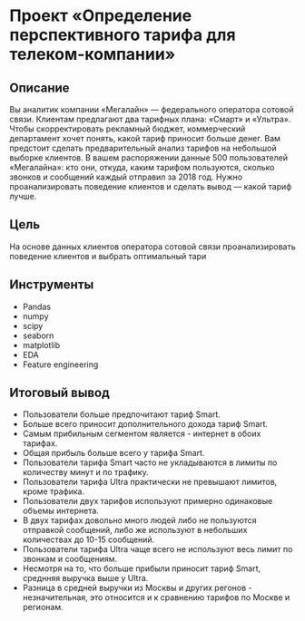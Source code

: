# Проект «Определение перспективного тарифа для телеком-компании»
## Описание 
Вы аналитик компании «Мегалайн» — федерального оператора сотовой связи. Клиентам предлагают два тарифных плана: «Смарт» и «Ультра». Чтобы скорректировать рекламный бюджет, коммерческий департамент хочет понять, какой тариф приносит больше денег. Вам предстоит сделать предварительный анализ тарифов на небольшой выборке клиентов. В вашем распоряжении данные 500 пользователей «Мегалайна»: кто они, откуда, каким тарифом пользуются, сколько звонков и сообщений каждый отправил за 2018 год. Нужно проанализировать поведение клиентов и сделать вывод — какой тариф лучше.
## Цель
На основе данных клиентов оператора сотовой связи проанализировать поведение клиентов и выбрать оптимальный тари
## Инструменты
- Pandas
- numpy
- scipy
- seaborn
- matplotlib
- EDA
- Feature engineering
## Итоговый вывод
- Пользователи больше предпочитают тариф Smart.
- Больше всего приносит дополнительного дохода тариф Smart.
- Самым прибильным сегментом является - интернет в обоих тарифах.
- Общая прибыль больше всего у тарифа Smart.
- Пользователи тарифа Smart часто не укладываются в лимиты по количеству минут и по трафику.
- Пользователи тарифа Ultra практически не превышают лимитов, кроме трафика.
- Пользователи двух тарифов используют примерно одинаковые объемы интернета.
- В двух тарифах довольно много людей либо не пользуются отправкой сообщений, либо же используют в небольших количествах до 10-15 сообщений.
- Пользователи тарифа Ultra чаще всего не используют весь лимит по звонкам и сообщениям.
- Несмотря на то, что больше прибыли приносит тариф Smart, среднняя выручка выше у Ultra.
- Разница в средней выручки из Москвы и других регонов - незначительная, это относится и к сравнению тарифов по Москве и регионам.
